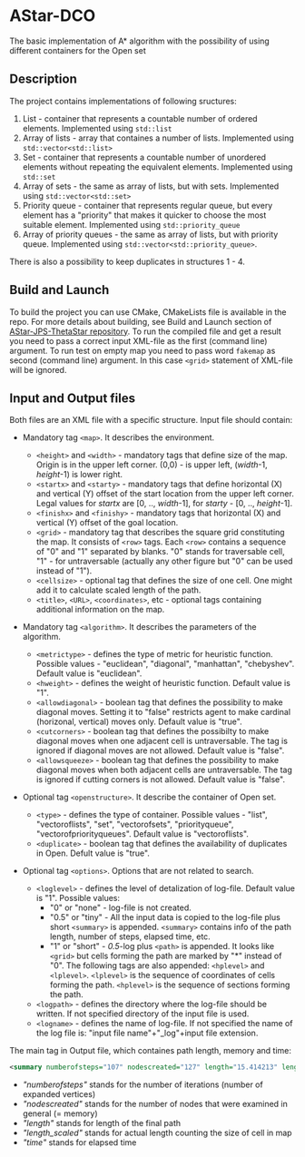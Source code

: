 # AStar-DCO

The basic implementation of A* algorithm with the possibility of using different containers for the Open set

## Description

The project contains implementations of following sructures:

1. List - container that represents a countable number of ordered elements. Implemented using `std::list`
2. Array of lists - array that containes a number of lists. Implemented using `std::vector<std::list>`
3. Set - container that represents a countable number of unordered elements without repeating the equivalent elements. Implemented using `std::set`
4. Array of sets - the same as array of lists, but with sets. Implemented using `std::vector<std::set>`
5. Priority queue - container that represents regular queue, but every element has a "priority" that makes it quicker to choose the most suitable element. Implemented using `std::priority_queue`
6. Array of priority queues - the same as array of lists, but with priority queue. Implemented using `std::vector<std::priority_queue>`.

There is also a possibility to keep duplicates in structures 1 - 4.

## Build and Launch

To build the project you can use CMake, CMakeLists file is available in the repo. For more details about building, see Build and Launch section of [AStar-JPS-ThetaStar repository](https://github.com/PathPlanning/AStar-JPS-ThetaStar). To run the compiled file and get a result you need to pass a correct input XML-file as the first (command line) argument. To run test on empty map you need to pass word `fakemap` as second (command line) argument. In this case `<grid>` statement of XML-file will be ignored.

## Input and Output files

Both files are an XML file with a specific structure.
Input file should contain:

* Mandatory tag `<map>`. It describes the environment.
    * `<height>` and `<width>` - mandatory tags that define size of the map. Origin is in the upper left corner. (0,0) - is upper left, (*width*-1, *height*-1) is lower right.
    * `<startx>` and `<starty>` - mandatory tags that define horizontal (X) and vertical (Y) offset of the start location from the upper left corner. Legal values for *startx* are [0, .., *width*-1], for *starty* - [0, .., *height*-1].
    * `<finishx>` and `<finishy>` - mandatory tags that horizontal (X) and vertical (Y) offset of the goal location.
    * `<grid>` - mandatory tag that describes the square grid constituting the map. It consists of `<row>` tags. Each `<row>` contains a sequence of "0" and "1" separated by blanks. "0" stands for traversable cell, "1" - for untraversable (actually any other figure but "0" can be used instead of "1").
    * `<cellsize>` - optional tag that defines the size of one cell. One might add it to calculate scaled length of the path.
    * `<title>`, `<URL>`, `<coordinates>`, etc - optional tags containing additional information on the map.

* Mandatory tag `<algorithm>`. It describes the parameters of the algorithm.

    * `<metrictype>` - defines the type of metric for heuristic function. Possible values - "euclidean", "diagonal", "manhattan", "chebyshev". Default value is "euclidean".
    * `<hweight>` - defines the weight of heuristic function. Default value is "1".
    * `<allowdiagonal>` - boolean tag that defines the possibility to make diagonal moves. Setting it to "false" restricts agent to make cardinal (horizonal, vertical) moves only. Default value is "true".
    * `<cutcorners>` - boolean tag that defines the possibilty to make diagonal moves when one adjacent cell is untraversable. The tag is ignored if diagonal moves are not allowed. Default value is "false".
    * `<allowsqueeze>` - boolean tag that defines the possibility to make diagonal moves when both adjacent cells are untraversable. The tag is ignored if cutting corners is not allowed. Default value is "false".
* Optional tag `<openstructure>`. It describe the container of Open set.
    * `<type>` -  defines the type of container. Possible values - "list", "vectoroflists", "set",  "vectorofsets", "priorityqueue", "vectorofpriorityqueues". Default value is "vectoroflists".
    * `<duplicate>` - boolean tag that defines the availability of duplicates in Open. Defult value is "true".
* Optional tag `<options>`. Options that are not related to search.

    * `<loglevel>` - defines the level of detalization of log-file. Default value is "1". Possible values:
        - "0" or "none" - log-file is not created.
        - "0.5" or "tiny" - All the input data is copied to the log-file plus short `<summary>` is appended. `<summary>` contains info of the path length, number of steps, elapsed time, etc.
        - "1" or "short" - *0.5*-log plus `<path>` is appended. It looks like `<grid>` but cells forming the path are marked by "\*" instead of "0". The following tags are also appended: `<hplevel>` and `<lplevel>`. `<lplevel>` is the sequence of coordinates of cells forming the path. `<hplevel>` is the sequence of sections forming the path.
    * `<logpath>` - defines the directory where the log-file should be written. If not specified directory of the input file is used.
    * `<logname>` - defines the name of log-file. If not specified the name of the log file is: "input file name"+"_log"+input file extension.

The main tag in Output file, which containes path length, memory and time:

```xml
<summary numberofsteps="107" nodescreated="127" length="15.414213" length_scaled="41.618375587463383" time="0.000512"/>
```

* _"numberofsteps"_ stands for the number of iterations (number of expanded vertices)
* _"nodescreated"_  stands for the number of nodes that were examined in general (= memory)
* _"length"_ stands for length of the final path
* _"length_scaled"_ stands for actual length counting the size of cell in map
* _"time"_ stands for elapsed time
